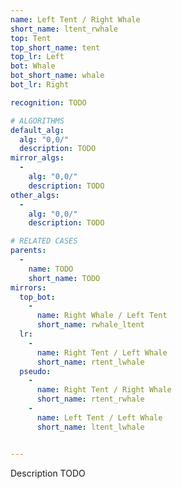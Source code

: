 ```yaml
---
name: Left Tent / Right Whale
short_name: ltent_rwhale
top: Tent
top_short_name: tent
top_lr: Left
bot: Whale
bot_short_name: whale
bot_lr: Right

recognition: TODO

# ALGORITHMS
default_alg:
  alg: "0,0/"
  description: TODO
mirror_algs:
  -
    alg: "0,0/"
    description: TODO
other_algs:
  -
    alg: "0,0/"
    description: TODO

# RELATED CASES
parents:
  -
    name: TODO
    short_name: TODO
mirrors:
  top_bot:
    -
      name: Right Whale / Left Tent
      short_name: rwhale_ltent
  lr:
    -
      name: Right Tent / Left Whale
      short_name: rtent_lwhale
  pseudo:
    -
      name: Right Tent / Right Whale
      short_name: rtent_rwhale
    -
      name: Left Tent / Left Whale
      short_name: ltent_lwhale


---
```


Description TODO

